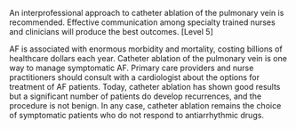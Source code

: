 An interprofessional approach to catheter ablation of the pulmonary vein is recommended. Effective communication among specialty trained nurses and clinicians will produce the best outcomes. [Level 5]

AF is associated with enormous morbidity and mortality, costing billions of healthcare dollars each year. Catheter ablation of the pulmonary vein is one way to manage symptomatic AF. Primary care providers and nurse practitioners should consult with a cardiologist about the options for treatment of AF patients. Today, catheter ablation has shown good results but a significant number of patients do develop recurrences, and the procedure is not benign. In any case, catheter ablation remains the choice of symptomatic patients who do not respond to antiarrhythmic drugs.